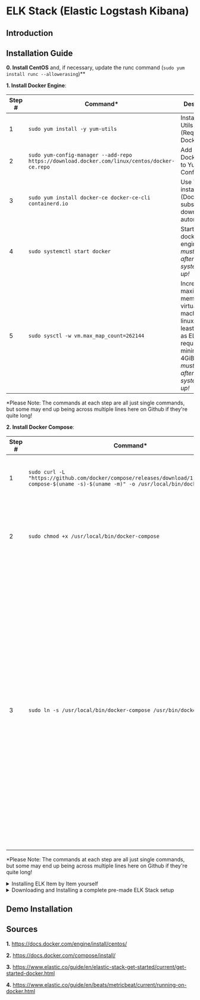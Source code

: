 # ELK Stack (Elastic Logstash Kibana)

## Introduction


## Installation Guide

**0. Install CentOS** and, if necessary, update the runc command (```sudo yum install runc --allowerasing```)**


**1. Install Docker Engine**: 

| Step #  | Command* | Description |
| ------------- | ------------- | -------------|
| 1  | ```sudo yum install -y yum-utils```  | Install Yum Utils (Required by Docker) |
| 2  | ```sudo yum-config-manager --add-repo https://download.docker.com/linux/centos/docker-ce.repo```  | Add copy of Docker repo to Yum Config |
| 3  | ```sudo yum install docker-ce docker-ce-cli containerd.io``` | Use YUM to install Docker (Docker is subsequently downloaded automatically) |
| 4  | ```sudo systemctl start docker``` | Start the docker engine. *This must be done after every system boot-up!* |
| 5 | ```sudo sysctl -w vm.max_map_count=262144``` | Increase the maximum memory for virtual machines on linux (to at least 4 GiB) as ELK Stack requires minimum 4GiB. *This must be done after every system boot-up!* | 

\*Please Note: The commands at each step are all just single commands, but some may end up being across multiple lines here on Github if they're quite long!


**2. Install Docker Compose**: 

| Step #  | Command* | Description |
| ------------- | ------------- | -------------|
| 1  | ```sudo curl -L "https://github.com/docker/compose/releases/download/1.29.2/docker-compose-$(uname -s)-$(uname -m)" -o /usr/local/bin/docker-compose```  | Download the Docker Compose (1.29.2) and install it locally. |
| 2  | ```sudo chmod +x /usr/local/bin/docker-compose```  | Add executable permissions to the downloaded binary... so, you know, you can run it. |
| 3  | ```sudo ln -s /usr/local/bin/docker-compose /usr/bin/docker-composer``` | Create a symbolic link at the global install directory to the local user install. This is needed because as Docker was installed to your user, you can't natively "sudo" Docker Compose (as sudo can only access global commands). By creating a symbolic link at the global location, we're telling the Sudo command where it should actually find Docker Compose. |

\*Please Note: The commands at each step are all just single commands, but some may end up being across multiple lines here on Github if they're quite long!

<details><summary>Installing ELK Item by Item yourself</summary>

**3. Install and run ELK Stack**
 
 | Step #  | Command* | Description |
| ------------- | ------------- | -------------|
| 1  | n/a | Copy and paste the content of the dropdown named "Example Docker Compose File" below into an empty file, and save it with the name ```docker-compose.yml``` into the directory you want to run ELK Stack in. Navigate to the directory you want to install ELK Stack into. |
| 2  | ```sudo docker-compose up```  | Run the project. Docker will automatically download and install any modules named in the Docker-Compose.yml file which aren't yet downloaded. In this case that'll probably be all of them. Don't worry though, it'll only download them the first time! |

\*Please Note: The commands at each step are all just single commands, but some may end up being across multiple lines here on Github if they're quite long!

<details><summary>**Example Docker Compose File**</summary>
  
  ```
version: '2.2'
services:
  es01:
    image: docker.elastic.co/elasticsearch/elasticsearch:7.13.1
    container_name: es01
    environment:
      - node.name=es01
      - cluster.name=es-docker-cluster
      - discovery.seed_hosts=es02,es03
      - cluster.initial_master_nodes=es01,es02,es03
      - bootstrap.memory_lock=true
      - "ES_JAVA_OPTS=-Xms512m -Xmx512m"
    ulimits:
      memlock:
        soft: -1
        hard: -1
    volumes:
      - data01:/usr/share/elasticsearch/data
    ports:
      - 9200:9200
    networks:
      - elastic

  es02:
    image: docker.elastic.co/elasticsearch/elasticsearch:7.13.1
    container_name: es02
    environment:
      - node.name=es02
      - cluster.name=es-docker-cluster
      - discovery.seed_hosts=es01,es03
      - cluster.initial_master_nodes=es01,es02,es03
      - bootstrap.memory_lock=true
      - "ES_JAVA_OPTS=-Xms512m -Xmx512m"
    ulimits:
      memlock:
        soft: -1
        hard: -1
    volumes:
      - data02:/usr/share/elasticsearch/data
    networks:
      - elastic

  es03:
    image: docker.elastic.co/elasticsearch/elasticsearch:7.13.1
    container_name: es03
    environment:
      - node.name=es03
      - cluster.name=es-docker-cluster
      - discovery.seed_hosts=es01,es02
      - cluster.initial_master_nodes=es01,es02,es03
      - bootstrap.memory_lock=true
      - "ES_JAVA_OPTS=-Xms512m -Xmx512m"
    ulimits:
      memlock:
        soft: -1
        hard: -1
    volumes:
      - data03:/usr/share/elasticsearch/data
    networks:
      - elastic

  kib01:
    image: docker.elastic.co/kibana/kibana:7.13.1
    container_name: kib01
    ports:
      - 5601:5601
    environment:
      ELASTICSEARCH_URL: http://es01:9200
      ELASTICSEARCH_HOSTS: '["http://es01:9200","http://es02:9200","http://es03:9200"]'
    networks:
      - elastic

volumes:
  data01:
    driver: local
  data02:
    driver: local
  data03:
    driver: local

networks:
  elastic:
    driver: bridge
  ```
  
  </details>
  
**4. Install and Run MetricBeat**

In ths guide, I will be using MetricBeat to monitor system metrics, such as CPU%, MEM% and so on. The commands in step 2 is explained in much more depth in **5.** for better understanding.

 | Step #  | Command* | Description |
| ------------- | ------------- | -------------|
| 1  | ```docker pull docker.elastic.co/beats/metricbeat:7.13.1``` | Download MetricBeat (7.13.1) |
| 2  | ```sudo docker run --network=elasticstack_networkName docker.elastic.co/beats/metricbeat:7.13.1 setup -E setup.kibana.host=kib01:5601 -E output.elasticsearch.hosts=["es01:9200"]```  | Run the initial setup. MetricBeat will pass to the server the names of all the indecies it tracks for the server to make a note of. This may take a moment. |
| 3  | ```sudo docker run --network=elasticstack_elastic docker.elastic.co/beats/metricbeat:7.13.1 metricbeat -e -E output.elasticsearch.hosts=["es01:9200"]```  | Run MetricBeat for real! Now metricbeat will be sending information to your server! |

\*Please Note: The commands at each step are all just single commands, but some may end up being across multiple lines here on Github if they're quite long!


**5. MetricBeat Installation Commands Explained**

The first command we ran when installing MetricBeat was ```sudo docker run --network=elasticstack_elastic docker.elastic.co/beats/metricbeat:7.13.1 setup -E setup.kibana.host=kib01:5601 -E output.elasticsearch.hosts=["es01:9200"]```.
| Command | Explanation |
| -------- | -------- |
| ```sudo docker run```  | Run the Docker Engine as superuser |
| ```--network=elasticstack_elastic``` | In order to communicate with the server, we need to specify the network name. For ELK, the network name is ``elasticstack_`` followed by the name specified in ```docker-compose.yml```. In this came, that name was "elastic", hence elasticstack_elastic |
| ```docker.elastic.co/beats/metricbeat:7.13.1 setup``` | Run metricbeat in Setup Mode |
| ```-E setup.kibana.host=kib01:5601``` | `-E` flags that we are about to specify the value of a variable, in this case `setup.kibana.host`. This value should be the name and port of the Kibana Container in `docker-compose.yml` (since we are running setup locally), which is `kib01:5601` in this case. |
| `-E output.elasticsearch.hosts=["es01:9200"]` | Specify the host URLs of the Elasticsearch Hosts as specified in `docker-compose.yml`. In this case, they are `es01:9200`, `es02:9200` and `es03:9200`, however in this case we have chosen to only use one. *If we weren't running MetricBeat on the same machine as the server, these URLs would have to be replaced with the Server's IP everywhere it appears (in both the MetricBeat and ELK setups), to ensure data can reach it from other machines on the network.

**6. Installing Logstash**
 
 -Future me please figure this out
 
**7. Viewing Collected Data**

You can view and mess around with data transferred by MetricBeat (or any other similar program) by heading to ```http://localhost:5601``` in your browser, and picking the Kibana Dashboard, then Discover. You can now search a long list of metrics, and hovering over one will give you the option to "Visualize" it, and it'll bc put on a graph!

From there, you can search other metrics, hover over them and click the plus symbol in the top right of the card to add them to your graph. You can also change chart types, and date ranges from the menu above the graph.

 </details>
 
 <details><summary>Downloading and Installing a complete pre-made ELK Stack setup</summary>
 
 ```
 Coming Soon
 ```
 </details>

## Demo Installation



## Sources

**1.** https://docs.docker.com/engine/install/centos/ 

**2.** https://docs.docker.com/compose/install/ 

**3.** https://www.elastic.co/guide/en/elastic-stack-get-started/current/get-started-docker.html 

**4.** https://www.elastic.co/guide/en/beats/metricbeat/current/running-on-docker.html 
